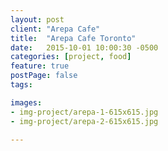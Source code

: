 ```yaml
---
layout: post
client: "Arepa Cafe"
title:  "Arepa Cafe Toronto"
date:   2015-10-01 10:00:30 -0500
categories: [project, food]
feature: true
postPage: false
tags:

images: 
- img-project/arepa-1-615x615.jpg
- img-project/arepa-2-615x615.jpg

---
```

